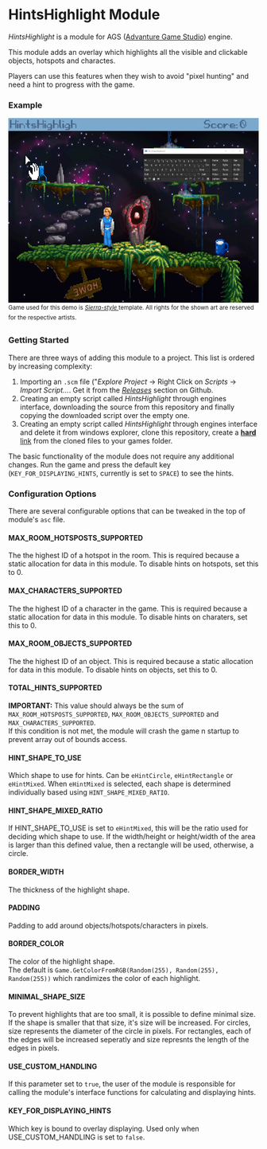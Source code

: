 HintsHighlight Module
======================

*HintsHighlight* is a module for AGS ([Advanture Game Studio](http://www.adventuregamestudio.co.uk/)) engine. 

This module adds an overlay which highlights all the visible and clickable objects, hotspots and charactes.

Players can use this features when they wish to avoid "pixel hunting" and need a hint to progress with the game.

### Example
<img src="screenshots/demo.gif" width="635px" height="371px" />
<sup> Game used for this demo is <i><a href="https://github.com/adventuregamestudio/ags-templates/blob/master/Templates/Sierra-style.agt">Sierra-style </a></i> template. All rights for the shown art are reserved for the respective artists. </sup>

### Getting Started

There are three ways of adding this module to a project. This list is ordered by increasing complexity:

1. Importing an `.scm` file ("_Explore Project_ -> Right Click on _Scripts_ -> _Import Script..._. Get it from the [_Releases_](https://github.com/alkhimey/HintsHighlight/releases) section on Github.
2. Creating an empty script called _HintsHighlight_ through engines interface, downloading the source from this repository and finally copying the downloaded script over the empty one. 
3. Creating an empty script called _HintsHighlight_ through engines interface and delete it from windows explorer, clone this repository, create a [**hard** link](https://docs.microsoft.com/en-us/windows-server/administration/windows-commands/mklink) from the cloned files to your games folder.

The basic functionality of the module does not require any additional changes. Run the game and press the default key (`KEY_FOR_DISPLAYING_HINTS`, currently is set to `SPACE`) to see the hints.

### Configuration Options

There are several configurable options that can be tweaked in the top of module's `asc` file.

#### MAX_ROOM_HOTSPOSTS_SUPPORTED
The the highest ID of a hotspot in the room. This is required because a 
static allocation for data in this module.
To disable hints on hotspots, set this to 0.

#### MAX_CHARACTERS_SUPPORTED
The the highest ID of a character in the game. This is required because a 
static allocation for data in this module.
To disable hints on charaters, set this to 0.

#### MAX_ROOM_OBJECTS_SUPPORTED
The the highest ID of an object. This is required because a 
static allocation for data in this module.
To disable hints on objects, set this to 0.

#### TOTAL_HINTS_SUPPORTED
**IMPORTANT:** This value should always be the sum of 
`MAX_ROOM_HOTSPOSTS_SUPPORTED`, `MAX_ROOM_OBJECTS_SUPPORTED` and `MAX_CHARACTERS_SUPPORTED`. <br>
If this condition is not met, the module will crash the game n startup to prevent array out of 
bounds access.

#### HINT_SHAPE_TO_USE
Which shape to use for hints. Can be `eHintCircle`, `eHintRectangle` or `eHintMixed`.
When `eHintMixed` is selected, each shape is determined individually based using `HINT_SHAPE_MIXED_RATIO`.

#### HINT_SHAPE_MIXED_RATIO
If HINT_SHAPE_TO_USE is set to `eHintMixed`, this will be the ratio used for deciding
which shape to use.
If the width/height or height/width of the area is larger than this
defined value, then a rectangle will be used, otherwise, a circle. 

#### BORDER_WIDTH
The thickness of the highlight shape.

#### PADDING
Padding to add around objects/hotspots/characters in pixels.

#### BORDER_COLOR
The color of the highlight shape. <br>
The default is `Game.GetColorFromRGB(Random(255), Random(255), Random(255))` which randimizes the color of each highlight.

#### MINIMAL_SHAPE_SIZE
To prevent highlights that are too small, it is possible to define minimal
size. If the shape is smaller that that size, it's size will be increased.
For circles, size represents the diameter of the circle in pixels.
For rectangles, each of the edges will be increased seperatly and size represnts the length of the edges in pixels.

#### USE_CUSTOM_HANDLING
If this parameter set to `true`, the user of the module is responsible for
calling the module's interface functions for calculating and displaying hints.

#### KEY_FOR_DISPLAYING_HINTS
Which key is bound to overlay displaying.
Used only when USE_CUSTOM_HANDLING is set to `false`.
